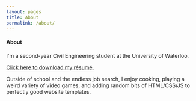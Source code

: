 ```yaml
---
layout: pages
title: About
permalink: /about/
---
```


#### About
I'm a second-year Civil Engineering student at the University of Waterloo. 

[Click here to download my résumé.](/SiteResume.pdf)

Outside of school and the endless job search, I enjoy cooking, playing a weird variety of video games, and adding random bits of HTML/&#8203;CSS/&#8203;JS to perfectly good website templates.
